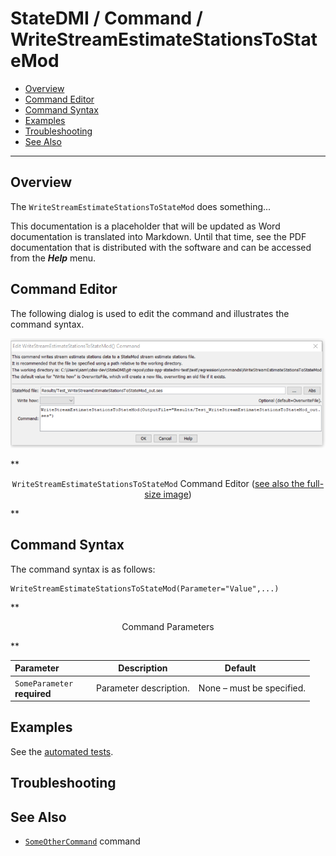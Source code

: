 # StateDMI / Command / WriteStreamEstimateStationsToStateMod #

* [Overview](#overview)
* [Command Editor](#command-editor)
* [Command Syntax](#command-syntax)
* [Examples](#examples)
* [Troubleshooting](#troubleshooting)
* [See Also](#see-also)

-------------------------

## Overview ##

The `WriteStreamEstimateStationsToStateMod` does something...

This documentation is a placeholder that will be updated as Word documentation is translated into Markdown.
Until that time, see the PDF documentation that is distributed with the software and can be accessed
from the ***Help*** menu.

## Command Editor ##

The following dialog is used to edit the command and illustrates the command syntax.

![WriteStreamEstimateStationsToStateMod](WriteStreamEstimateStationsToStateMod.png)

**<p style="text-align: center;">
`WriteStreamEstimateStationsToStateMod` Command Editor (<a href="../WriteStreamEstimateStationsToStateMod.png">see also the full-size image</a>)
</p>**

## Command Syntax ##

The command syntax is as follows:

```text
WriteStreamEstimateStationsToStateMod(Parameter="Value",...)
```
**<p style="text-align: center;">
Command Parameters
</p>**

| **Parameter**&nbsp;&nbsp;&nbsp;&nbsp;&nbsp;&nbsp;&nbsp;&nbsp;&nbsp;&nbsp;&nbsp;&nbsp; | **Description** | **Default**&nbsp;&nbsp;&nbsp;&nbsp;&nbsp;&nbsp;&nbsp;&nbsp;&nbsp;&nbsp; |
| --------------|-----------------|----------------- |
|`SomeParameter`<br>**required**|Parameter description.|None – must be specified.|

## Examples ##

See the [automated tests](https://github.com/OpenWaterFoundation/cdss-app-statedmi-main/tree/master/test/regression/commands/WriteStreamEstimateStationsToStateMod).

## Troubleshooting ##

## See Also ##

* [`SomeOtherCommand`](../SomeOtherCommand/SomeOtherCommand) command
